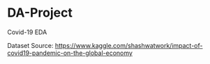 # DA-Project

Covid-19 EDA

Dataset Source: https://www.kaggle.com/shashwatwork/impact-of-covid19-pandemic-on-the-global-economy
